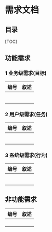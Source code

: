 # 需求文档

## 目录

[TOC]

## 功能需求

### 1 业务级需求(目标)

| 编号   | 叙述   |
| ---- | ---- |
|      |      |
|      |      |
|      |      |
|      |      |
|      |      |
|      |      |

### 2 用户级需求(任务)
| 编号   | 叙述   |
| ---- | ---- |
|      |      |
|      |      |
|      |      |
|      |      |
|      |      |
|      |      |

### 3 系统级需求(行为)
| 编号   | 叙述   |
| ---- | ---- |
|      |      |
|      |      |
|      |      |
|      |      |
|      |      |
|      |      |

## 非功能需求

| 编号   | 叙述   |
| ---- | ---- |
|      |      |
|      |      |
|      |      |
|      |      |